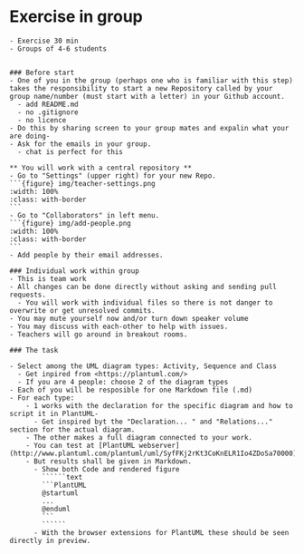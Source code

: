 # Exercise in group

```{instructor-note}
- Exercise 30 min
- Groups of 4-6 students

```

`````````{challenge} Make some documentation about UML coding in PlantUML

### Before start 
- One of you in the group (perhaps one who is familiar with this step) takes the responsibility to start a new Repository called by your group name/number (must start with a letter) in your Github account.
  - add README.md
  - no .gitignore
  - no licence
- Do this by sharing screen to your group mates and expalin what your are doing-
- Ask for the emails in your group.
  - chat is perfect for this

** You will work with a central repository **
- Go to "Settings" (upper right) for your new Repo.
```{figure} img/teacher-settings.png
:width: 100%
:class: with-border
```
- Go to "Collaborators" in left menu.
```{figure} img/add-people.png
:width: 100%
:class: with-border
```
- Add people by their email addresses.

### Individual work within group
- This is team work
- All changes can be done directly without asking and sending pull requests.
  - You will work with individual files so there is not danger to overwrite or get unresolved commits.
- You may mute yourself now and/or turn down speaker volume
- You may discuss with each-other to help with issues.
- Teachers will go around in breakout rooms.

### The task

- Select among the UML diagram types: Activity, Sequence and Class
  - Get inpired from <https://plantuml.com/>
  - If you are 4 people: choose 2 of the diagram types
- Each of you will be resposible for one Markdown file (.md)  
- For each type: 
    - 1 works with the declaration for the specific diagram and how to script it in PlantUML-
      - Get inspired byt the "Declaration... " and "Relations..." section for the actual diagram.
    - The other makes a full diagram connected to your work.
    - You can test at [PlantUML webserver](http://www.plantuml.com/plantuml/uml/SyfFKj2rKt3CoKnELR1Io4ZDoSa70000)
    - But results shall be given in Markdown.
      - Show both Code and rendered figure 
        ``````text
        ```PlantUML
        @startuml
        ...
        @enduml
        ```
        ``````
      - With the browser extensions for PlantUML these should be seen directly in preview.

`````````
      
      
      
      
      
